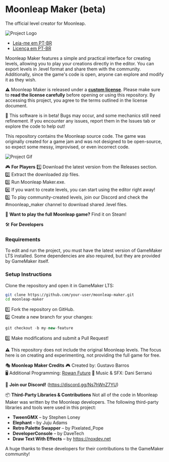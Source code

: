 Moonleap Maker (beta)
==============

The official level creator for Moonleap.

![Project Logo](https://guselect.com/wp-content/uploads/2022/07/Moonleap-Maker-Logo.png)

- [Leia-me em PT-BR](README-PT-BR.md)  
- [Licença em PT-BR](LICENSE-PT-BR.md)  

Moonleap Maker features a simple and practical interface for creating levels, allowing you to play your creations directly in the editor. You can export levels in .level format and share them with the community. Additionally, since the game's code is open, anyone can explore and modify it as they wish.

⚠️ Moonleap Maker is released under a **[custom license](LICENSE.md)**. Please make sure to **read the license carefully** before opening or using this repository. By accessing this project, you agree to the terms outlined in the license document.

🚀 This software is in beta! Bugs may occur, and some mechanics still need refinement. If you encounter any issues, report them in the Issues tab or explore the code to help out!

This repository contains the Moonleap source code. The game was originally created for a game jam and was not designed to be open-source, so expect some messy, improvised, or even incorrect code.

![Project Gif](https://guselect.com/wp-content/uploads/2022/07/ezgif-315358de28c4fa.gif)

🎮 **For Players**
1️⃣ Download the latest version from the Releases section.  
2️⃣ Extract the downloaded zip files.  
3️⃣ Run Moonleap Maker.exe.  
4️⃣ If you want to create levels, you can start using the editor right away!  
5️⃣ To play community-created levels, join our Discord and check the #moonleap_maker channel to download shared .level files.  

🔗 **Want to play the full Moonleap game?** Find it on Steam!

🛠️ **For Developers**

### Requirements
To edit and run the project, you must have the latest version of GameMaker LTS installed. Some dependencies are also required, but they are provided by GameMaker itself.

### Setup Instructions
Clone the repository and open it in GameMaker LTS:
```bash
git clone https://github.com/your-user/moonleap-maker.git
cd moonleap-maker
```
1️⃣ Fork the repository on GitHub.  
2️⃣ Create a new branch for your changes:
```cpp
git checkout -b my-new-feature
```
3️⃣ Make modifications and submit a Pull Request!

⚠️ This repository does not include the original Moonleap levels. The focus here is on creating and experimenting, not providing the full game for free.

🎭 **Moonleap Maker Credits**
🎮 Created by: Gustavo Barros  
🖥️ Additional Programming: [Rowan Future](https://rowan.games)
🎵 Music & SFX: Dani Serranú  

💬 **Join our Discord!** (https://discord.gg/Ns7hWnZ7YU)

📦 **Third-Party Libraries & Contributions**
Not all of the code in Moonleap Maker was written by the Moonleap developers. The following third-party libraries and tools were used in this project:

- **TweenGMX** – by Stephen Loney  
- **Elephant** – by Juju Adams  
- **Retro Palette Swapper** – by Pixelated_Pope  
- **DeveloperConsole** – by DaveTech  
- **Draw Text With Effects** – by https://noxdev.net

A huge thanks to these developers for their contributions to the GameMaker community!
